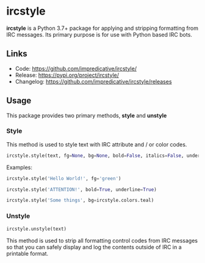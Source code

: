 # ircstyle
**ircstyle** is a Python 3.7+ package for applying and stripping formatting from IRC messages. 
Its primary purpose is for use with Python based IRC bots.

## Links
* Code: https://github.com/impredicative/ircstyle/
* Release: https://pypi.org/project/ircstyle/
* Changelog: https://github.com/impredicative/ircstyle/releases

## Usage
This package provides two primary methods, **style** and **unstyle**

### Style
This method is used to style text with IRC attribute and / or color codes.
```python
ircstyle.style(text, fg=None, bg=None, bold=False, italics=False, underline=False, reset=True)
```

Examples:
```python
ircstyle.style('Hello World!', fg='green')
```
```python
ircstyle.style('ATTENTION!', bold=True, underline=True)
```
```python
ircstyle.style('Some things', bg=ircstyle.colors.teal)
```

### Unstyle
```python
ircstyle.unstyle(text)
```
This method is used to strip all formatting control codes from IRC messages so that you can safely display and log the contents outside of IRC in a printable format.
